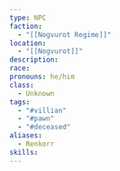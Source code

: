```yaml
---
type: NPC
faction:
  - "[[Nogvurot Regime]]"
location:
  - "[[Nogvurot]]"
description: 
race: 
pronouns: he/him
class:
  - Unknown
tags:
  - "#villian"
  - "#pawn"
  - "#deceased"
aliases:
  - Renkorr
skills:
---
```

